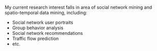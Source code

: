 My current research interest falls in area of social network mining and spatio-temporal data mining, including:

- Social network user portraits
- Group behavior analysis
- Social network recommendations
- Traffic flow prediction
- etc.